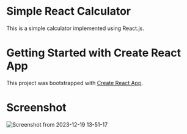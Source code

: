# Simple React Calculator

This is a simple calculator implemented using React.js.

# Getting Started with Create React App

This project was bootstrapped with [Create React App](https://github.com/facebook/create-react-app).

# Screenshot

![Screenshot from 2023-12-19 13-51-17](https://github.com/keyboardhit212/react-simple-calculator/assets/136884319/f5cea6cc-ab97-4f09-b6d7-0f28034a3936)
